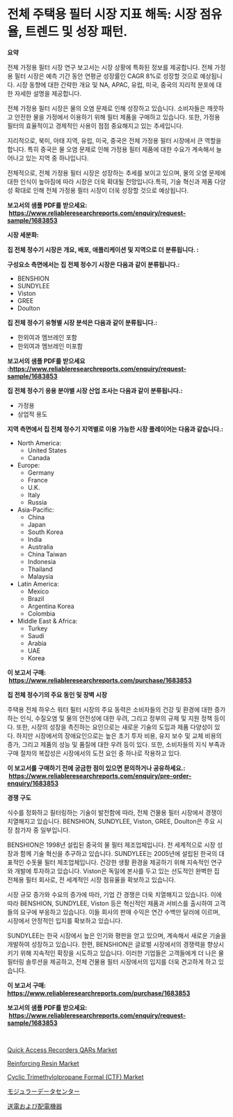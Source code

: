 <p><h1>전체 주택용 필터 시장 지표 해독: 시장 점유율, 트렌드 및 성장 패턴.</h1></p><p><strong>요약</strong></p>
<p><p>전체 가정용 필터 시장 연구 보고서는 시장 상황에 특화된 정보를 제공합니다. 전체 가정용 필터 시장은 예측 기간 동안 연평균 성장률인 CAGR 8%로 성장할 것으로 예상됩니다. 시장 동향에 대한 간략한 개요 및 NA, APAC, 유럽, 미국, 중국의 지리적 분포에 대한 자세한 설명을 제공합니다.</p><p>전체 가정용 필터 시장은 물의 오염 문제로 인해 성장하고 있습니다. 소비자들은 깨끗하고 안전한 물을 가정에서 이용하기 위해 필터 제품을 구매하고 있습니다. 또한, 가정용 필터의 효율적이고 경제적인 사용이 점점 중요해지고 있는 추세입니다.</p><p>지리적으로, 북미, 아태 지역, 유럽, 미국, 중국은 전체 가정용 필터 시장에서 큰 역할을 합니다. 특히 중국은 물 오염 문제로 인해 가정용 필터 제품에 대한 수요가 계속해서 늘어나고 있는 지역 중 하나입니다.</p><p>전체적으로, 전체 가정용 필터 시장은 성장하는 추세를 보이고 있으며, 물의 오염 문제에 대한 인식이 높아짐에 따라 시장은 더욱 확대될 전망입니다.특히, 기술 혁신과 제품 다양성 확대로 인해 전체 가정용 필터 시장이 더욱 성장할 것으로 예상됩니다.</p></p>
<p><strong>보고서의 샘플 PDF를 받으세요: &nbsp;<a href="https://www.reliableresearchreports.com/enquiry/request-sample/1683853">https://www.reliableresearchreports.com/enquiry/request-sample/1683853</a></strong></p>
<p><strong>시장 세분화:</strong></p>
<p><strong> 집 전체 정수기 시장은 개요, 배포, 애플리케이션 및 지역으로 더 분류됩니다. :</strong></p>
<p><strong>구성요소 측면에서는 집 전체 정수기 시장은 다음과 같이 분류됩니다.:</strong></p>
<p><ul><li>BENSHION</li><li>SUNDYLEE</li><li>Viston</li><li>GREE</li><li>Doulton</li></ul></p>
<p><strong> 집 전체 정수기 유형별 시장 분석은 다음과 같이 분류됩니다.:</strong></p>
<p><ul><li>한외여과 멤브레인 포함</li><li>한외여과 멤브레인 미포함</li></ul></p>
<p><strong>보고서의 샘플 PDF를 받으세요 :<a href="https://www.reliableresearchreports.com/enquiry/request-sample/1683853">https://www.reliableresearchreports.com/enquiry/request-sample/1683853</a></strong></p>
<p><strong> 집 전체 정수기 응용 분야별 시장 산업 조사는 다음과 같이 분류됩니다.:</strong></p>
<p><ul><li>가정용</li><li>상업적 용도</li></ul></p>
<p><strong>지역 측면에서 집 전체 정수기 지역별로 이용 가능한 시장 플레이어는 다음과 같습니다.:</strong></p>
<p><ul>
    <li>
        North America:
        <ul>
            <li>United States</li>
            <li>Canada</li>
        </ul>
    </li>
    <li>
        Europe:
        <ul>
            <li>Germany</li>
            <li>France</li>
            <li>U.K.</li>
            <li>Italy</li>
            <li>Russia</li>
        </ul>
    </li>
    <li>
        Asia-Pacific:
        <ul>
            <li>China</li>
            <li>Japan</li>
            <li>South Korea</li>
            <li>India</li>
            <li>Australia</li>
            <li>China Taiwan</li>
            <li>Indonesia</li>
            <li>Thailand</li>
            <li>Malaysia</li>
        </ul>
    </li>
    <li>
        Latin America:
        <ul>
            <li>Mexico</li>
            <li>Brazil</li>
            <li>Argentina Korea</li>
            <li>Colombia</li>
        </ul>
    </li>
    <li>
        Middle East & Africa:
        <ul>
            <li>Turkey</li>
            <li>Saudi</li>
            <li>Arabia</li>
            <li>UAE</li>
            <li>Korea</li>
        </ul>
    </li>
    </ul></p>
<p><strong>이 보고서 구매: &nbsp;<a href="https://www.reliableresearchreports.com/purchase/1683853">https://www.reliableresearchreports.com/purchase/1683853</a></strong></p>
<p><strong>집 전체 정수기의 주요 동인 및 장벽 시장</strong></p>
<p><p>주택용 전체 하우스 워터 필터 시장의 주요 동력은 소비자들의 건강 및 환경에 대한 증가하는 인식, 수질오염 및 물의 안전성에 대한 우려, 그리고 정부의 규제 및 지원 정책 등이다. 또한, 시장의 성장을 촉진하는 요인으로는 새로운 기술의 도입과 제품 다양성이 있다. 하지만 시장에서의 장애요인으로는 높은 초기 투자 비용, 유지 보수 및 교체 비용의 증가, 그리고 제품의 성능 및 품질에 대한 우려 등이 있다. 또한, 소비자들의 지식 부족과 구매 절차의 복잡성은 시장에서의 도전 요인 중 하나로 작용하고 있다.</p></p>
<p><strong>이 보고서를 구매하기 전에 궁금한 점이 있으면 문의하거나 공유하세요.: &nbsp;<a href="https://www.reliableresearchreports.com/enquiry/pre-order-enquiry/1683853">https://www.reliableresearchreports.com/enquiry/pre-order-enquiry/1683853</a></strong></p>
<p><strong>경쟁 구도</strong></p>
<p><p>식수를 정화하고 필터링하는 기술이 발전함에 따라, 전체 건물용 필터 시장에서 경쟁이 치열해지고 있습니다. BENSHION, SUNDYLEE, Viston, GREE, Doulton은 주요 시장 참가자 중 일부입니다.</p><p>BENSHION은 1998년 설립된 중국의 물 필터 제조업체입니다. 전 세계적으로 시장 성장과 함께 기술 혁신을 추구하고 있습니다. SUNDYLEE는 2005년에 설립된 한국의 대표적인 수돗물 필터 제조업체입니다. 건강한 생활 환경을 제공하기 위해 지속적인 연구와 개발에 투자하고 있습니다. Viston은 독일에 본사를 두고 있는 선도적인 완벽한 집 전체용 필터 회사로, 전 세계적인 시장 점유율을 확보하고 있습니다.</p><p>시장 규모 증가와 수요의 증가에 따라, 기업 간 경쟁은 더욱 치열해지고 있습니다. 이에 따라 BENSHION, SUNDYLEE, Viston 등은 혁신적인 제품과 서비스를 출시하여 고객들의 요구에 부응하고 있습니다. 이들 회사의 판매 수익은 연간 수백만 달러에 이르며, 시장에서 안정적인 입지를 확보하고 있습니다.</p><p>SUNDYLEE는 한국 시장에서 높은 인기와 평판을 얻고 있으며, 계속해서 새로운 기술을 개발하여 성장하고 있습니다. 한편, BENSHION은 글로벌 시장에서의 경쟁력을 향상시키기 위해 지속적인 확장을 시도하고 있습니다. 이러한 기업들은 고객들에게 더 나은 물 필터링 솔루션을 제공하고, 전체 건물용 필터 시장에서의 입지를 더욱 견고하게 하고 있습니다.</p></p>
<p><strong>이 보고서 구매: &nbsp; <a href="https://www.reliableresearchreports.com/purchase/1683853">https://www.reliableresearchreports.com/purchase/1683853</a></strong></p>
<p><strong>보고서의 샘플 PDF를 받으세요: &nbsp;<a href="https://www.reliableresearchreports.com/enquiry/request-sample/1683853">https://www.reliableresearchreports.com/enquiry/request-sample/1683853</a></strong><strong></strong></p>
<p>&nbsp;</p>
<p><p><a href="https://view.publitas.com/reportprime-1/quick-access-recorders-qars-market-analysis-and-market-size-global-industry-overview-market-segmentation-and-forecast-2024-to-2031/">Quick Access Recorders QARs Market</a></p><p><a href="https://ivy-potential-64b.notion.site/Reinforcing-Resin-Market-Size-Growth-and-Forecast-from-2024-2031-2284aa45fd914f0aa63b40ab7651038f">Reinforcing Resin Market</a></p><p><a href="https://github.com/marloy8/Market-Research-Report-List-3/blob/main/cyclic-trimethylolpropane-formal-ctf-market.md">Cyclic Trimethylolpropane Formal (CTF) Market</a></p><p><a href="https://github.com/dzy793153605/Market-Research-Report-List-1/blob/main/4430401194525.md">モジュラーデータセンター</a></p><p><a href="https://github.com/oafhukehf4709715/Market-Research-Report-List-1/blob/main/9833838194524.md">送電および配電機器</a></p></p>